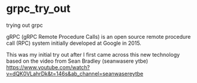 # grpc_try_out

trying out grpc

gRPC (gRPC Remote Procedure Calls) is an open source remote procedure call (RPC) system initially developed at Google in 2015.

This was my initial try out after I first came across this new technology based on the video from Sean Bradley (seanwasere ytbe)
https://www.youtube.com/watch?v=dQK0VLahrDk&t=146s&ab_channel=seanwasereytbe
